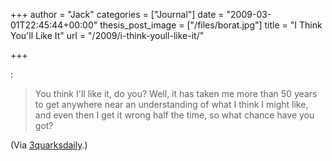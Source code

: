 +++
author = "Jack"
categories = ["Journal"]
date = "2009-03-01T22:45:44+00:00"
thesis_post_image = ["/files/borat.jpg"]
title = "I Think You&#039;ll Like It"
url = "/2009/i-think-youll-like-it/"

+++

[][1] :

> You think I'll like it, do you? Well, it has taken me more than 50 years to get anywhere near an understanding of what I think I might like, and even then I get it wrong half the time, so what chance have you got? 

(Via [3quarksdaily][2].)

 [1]: http://entertainment.timesonline.co.uk/tol/arts_and_entertainment/books/article5814281.ece
 [2]: http://www.3quarksdaily.com/3quarksdaily/